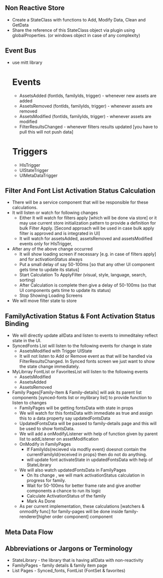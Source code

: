 ## Non Reactive Store

- Create a StateClass with functions to Add, Modify Data, Clean and GetData
- Share the reference of this StateClass object via plugin using globalProperties. (or windows object in case of any complexity)

## Event Bus

- use mitt library

    # Events
    - AssetsAdded (fontIds, familyIds, trigger) - whenever new assets are added
    - AssetsRemoved (fontIds, familyIds, trigger) - whenever assets are removed
    - AssetsModified (fontIds, familyIds, trigger) - whenever assets are modified
    - FilterResultsChanged - whenever filters results updated [you have to pull this will not push data]

    # Triggers
    - HlsTrigger
    - UIStateTrigger
    - UIMetaDataTrigger

## Filter And Font List Activation Status Calculation

- There will be a service component that will be responsible for these calculations.
- It will listen or watch for following changes
    - Either It will watch for filters apply [which will be done via store] or it may use current store initialization pattern to provide a definition for bulk Filter Apply. [Second approach will be used in case bulk apply filter is approved and is integrated in UI]
    - It will watch for assetsAdded, assetsRemoved and assetsModified events only for HlsTrigger,
- After any of the above change occurred
    - It will show loading screen if necessary [e.g. in case of filters apply] and for activationStatus always
    - Put a small delay of say 50-100ms [so that any other UI component gets time to update its status]
    - Start Calculation To ApplyFilter (visual, style, language, search, sorting)
    - After Calculation is complete then give a delay of 50-100ms (so that UI components gets time to update its status)
    - Stop Showing Loading Screens
- We will move filter state to store

## FamilyActivation Status & Font Activation Status Binding

- We will directly update allData and listen to events to immeditaley reflect state in the UI.
- SyncedFonts List will listen to the following events for change in state
    - AssetsModified with Trigger UIState
    - It will not listen to Add or Remove event as that will be handled via FilterResultsChanged. In Synced fonts screen we just want to show the state change immediately.
- MyLibrray FontList or FavoritesList will listen to the following events
    - AssetsModified
    - AssetsAdded
    - AssetsRemoved
- Family Pages[Family-Item & Family-details] will ask its parent list components [synced-fonts list or mylibrary list] to provide function to listen to changes
    - FamilyPages will be getting fontsData with state in props
    - We will watch for this fontsData with immediate as true and assign this to a data property say updatedFontsData
    - UpdatedFontsData will be passed to family-details page and this will be used to show fontsData.
    - We will add a onModifyListener with help of function given by parent list to addListener on assetModification
    - OnModify in FamilyPages
        - If FamilyIds{recieved via modfiy event} doesnot contain the currentFamilyId{received in props} then do not do anything.
        - will update font activateState in updatedFontsData with help of StateLibrary
    - We will also watch updatedFontsData in FamilyPages
        - On Its change , we will mark activationStatus calculation in progress for family.
        - Wait for 50-100ms for better frame rate and give another components a chance to run its logic
        - Calculate ActivationStatus of the family
        - Mark As Done
    - As per current implementation, these calculations [watchers & onmodify func] for family-pages will be done inside family-renderer[higher order component] component


## Meta Data Flow


## Abbreviations or Jargons or Terminology

- StateLibrary - the library that is having allData with non-reactivity
- FamilyPages - family details & family item page
- List Pages - Synced_fonts, FontList (FontSet & favorites)




